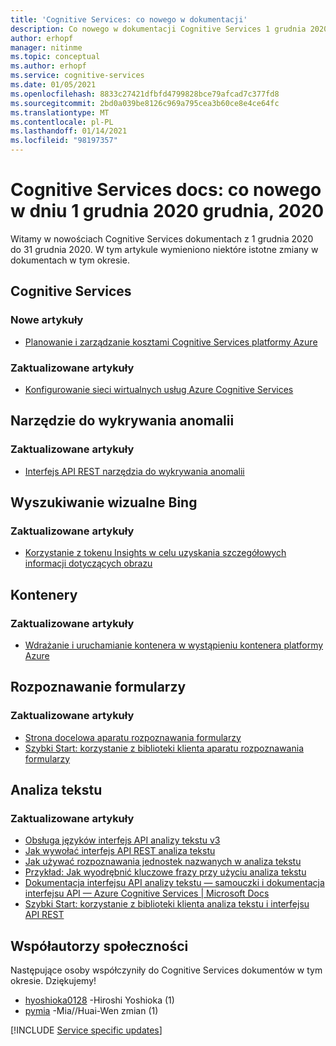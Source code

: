 ```yaml
---
title: 'Cognitive Services: co nowego w dokumentacji'
description: Co nowego w dokumentacji Cognitive Services 1 grudnia 2020 – 31 grudnia 2020.
author: erhopf
manager: nitinme
ms.topic: conceptual
ms.author: erhopf
ms.service: cognitive-services
ms.date: 01/05/2021
ms.openlocfilehash: 8833c27421dfbfd4799828bce79afcad7c377fd8
ms.sourcegitcommit: 2bd0a039be8126c969a795cea3b60ce8e4ce64fc
ms.translationtype: MT
ms.contentlocale: pl-PL
ms.lasthandoff: 01/14/2021
ms.locfileid: "98197357"
---
```

# <a name="cognitive-services-docs-whats-new-for-december-1-2020---december-31-2020"></a>Cognitive Services docs: co nowego w dniu 1 grudnia 2020 grudnia, 2020

Witamy w nowościach Cognitive Services dokumentach z 1 grudnia 2020 do 31 grudnia 2020. W tym artykule wymieniono niektóre istotne zmiany w dokumentach w tym okresie.

## <a name="cognitive-services"></a>Cognitive Services

### <a name="new-articles"></a>Nowe artykuły

- [Planowanie i zarządzanie kosztami Cognitive Services platformy Azure](plan-manage-costs.md)

### <a name="updated-articles"></a>Zaktualizowane artykuły

- [Konfigurowanie sieci wirtualnych usług Azure Cognitive Services](cognitive-services-virtual-networks.md)

## <a name="anomaly-detector"></a>Narzędzie do wykrywania anomalii

### <a name="updated-articles"></a>Zaktualizowane artykuły

- [Interfejs API REST narzędzia do wykrywania anomalii](https://docs.microsoft.com/azure/cognitive-services/anomaly-detector/quickstarts/client-libraries?tabs=windows&pivots=rest-api)

## <a name="bing-visual-search"></a>Wyszukiwanie wizualne Bing

### <a name="updated-articles"></a>Zaktualizowane artykuły

- [Korzystanie z tokenu Insights w celu uzyskania szczegółowych informacji dotyczących obrazu](/azure/cognitive-services/bing-visual-search/use-insights-token)

## <a name="containers"></a>Kontenery

### <a name="updated-articles"></a>Zaktualizowane artykuły

- [Wdrażanie i uruchamianie kontenera w wystąpieniu kontenera platformy Azure](/azure/cognitive-services/containers/azure-container-instance-recipe)

## <a name="form-recognizer"></a>Rozpoznawanie formularzy

### <a name="updated-articles"></a>Zaktualizowane artykuły

- [Strona docelowa aparatu rozpoznawania formularzy](/azure/cognitive-services/form-recognizer/)
- [Szybki Start: korzystanie z biblioteki klienta aparatu rozpoznawania formularzy](/azure/cognitive-services/form-recognizer/quickstarts/client-library)

## <a name="text-analytics"></a>Analiza tekstu

### <a name="updated-articles"></a>Zaktualizowane artykuły

- [Obsługa języków interfejs API analizy tekstu v3](/azure/cognitive-services/text-analytics/language-support)
- [Jak wywołać interfejs API REST analiza tekstu](/azure/cognitive-services/text-analytics/how-tos/text-analytics-how-to-call-api)
- [Jak używać rozpoznawania jednostek nazwanych w analiza tekstu](/azure/cognitive-services/text-analytics/how-tos/text-analytics-how-to-entity-linking)
- [Przykład: Jak wyodrębnić kluczowe frazy przy użyciu analiza tekstu](/azure/cognitive-services/text-analytics/how-tos/text-analytics-how-to-keyword-extraction)
- [Dokumentacja interfejsu API analizy tekstu — samouczki i dokumentacja interfejsu API — Azure Cognitive Services | Microsoft Docs](/azure/cognitive-services/text-analytics/)
- [Szybki Start: korzystanie z biblioteki klienta analiza tekstu i interfejsu API REST](/azure/cognitive-services/text-analytics/quickstarts/client-libraries-rest-api)

## <a name="community-contributors"></a>Współautorzy społeczności

Następujące osoby współczyniły do Cognitive Services dokumentów w tym okresie. Dziękujemy!

- [hyoshioka0128](https://github.com/hyoshioka0128) -Hiroshi Yoshioka (1)
- [pymia](https://github.com/pymia) -Mia//Huai-Wen zmian (1)

[!INCLUDE [Service specific updates](./includes/service-specific-updates.md)]
